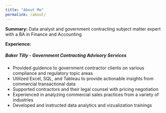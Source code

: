 ```yaml
---
title: "About Me"
permalink: /about/
---
```


**Summary:** Data analyst and government contracting subject matter expert with a BA in Finance and Accounting

**Experience:**

##### Baker Tilly - Government Contracting Advisory Services
+ 	Provided guidence to government contractor clients on various compliance and regulatory topic areas
+ 	Utilized Excel, SQL, and Tableau to provide actionable insights from commercial transactional data
+ 	Supported contractors and their legal counsel with pricing negotiation 
+ 	Experienced in analyzing commercial sales practices from a variety of industries 
+ 	Developed and instructed data analytics and vizualization trainings





